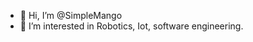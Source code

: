 - 👋 Hi, I’m @SimpleMango
- 👀 I’m interested in Robotics, Iot, software engineering.

<!---
MangoInit/MangoInit is a ✨ special ✨ repository because its `README.md` (this file) appears on your GitHub profile.
You can click the Preview link to take a look at your changes.
--->
